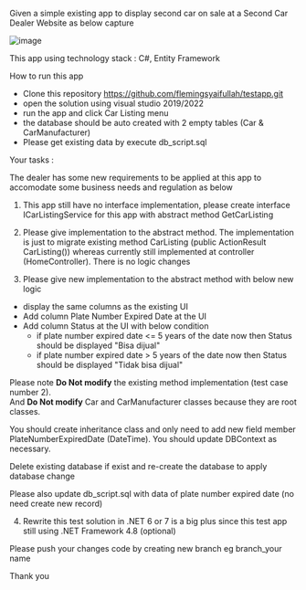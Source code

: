 Given a simple existing app to display second car on sale at a Second Car Dealer Website as below capture

![image](https://user-images.githubusercontent.com/44523673/216550250-27a4e44c-70be-4cfc-ae72-b34f823aa295.png)

This app using technology stack : C#, Entity Framework

How to run this app
- Clone this repository https://github.com/flemingsyaifullah/testapp.git
- open the solution using visual studio 2019/2022
- run the app and click Car Listing menu
- the database should be auto created with 2 empty tables (Car & CarManufacturer)
- Please get existing data by execute db_script.sql

Your tasks :

The dealer has some new requirements to be applied at this app to accomodate some business needs and regulation as below

1. This app still have no interface implementation, please create interface ICarListingService for this app with abstract method GetCarListing

2. Please give implementation to the abstract method. 
The implementation is just to migrate existing method CarListing (public ActionResult CarListing()) 
whereas currently still implemented at controller (HomeController). There is no logic changes

3. Please give new implementation to the abstract method with below new logic
- display the same columns as the existing UI
- Add column Plate Number Expired Date at the UI
- Add column Status at the UI with below condition
  - if plate number expired date <= 5 years of the date now then Status should be displayed "Bisa dijual"
  - if plate number expired date > 5 years of the date now then Status should be displayed "Tidak bisa dijual"

Please note <b>Do Not modify</b> the existing method implementation (test case number 2).</br> 
And <b>Do Not modify</b> Car and CarManufacturer classes because they are root classes. 

You should create inheritance class and only need to add new field member PlateNumberExpiredDate (DateTime).
You should update DBContext as necessary.

Delete existing database if exist and re-create the database to apply database change

Please also update db_script.sql with data of plate number expired date (no need create new record)

4. Rewrite this test solution in .NET 6 or 7 is a big plus since this test app still using .NET Framework 4.8 (optional) 

Please push your changes code by creating new branch
eg branch_your name

Thank you
